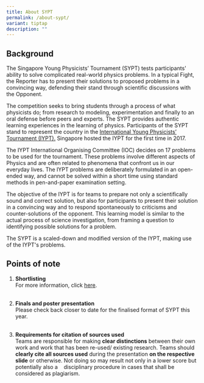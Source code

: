 ```yaml
---
title: About SYPT
permalink: /about-sypt/
variant: tiptap
description: ""
---
```

<h2><strong>Background</strong></h2>
<p>The Singapore Young Physicists’ Tournament (SYPT) tests participants'
ability to solve complicated real-world physics problems. In a typical
Fight, the Reporter has to present their solutions to proposed problems
in a convincing way, defending their stand through scientific discussions
with the Opponent.</p>
<p>The competition seeks to bring students through a process of what physicists
do; from research to modeling, experimentation and finally to an oral defense
before peers and experts. The SYPT provides authentic learning experiences
in the learning of physics. Participants of the SYPT stand to represent
the country in the <a href="https://www.iypt.org/" class="wixui-rich-text__text" rel="noreferrer noopener" target="_blank"><u>International Young Physicists’ Tournament (IYPT).</u></a> Singapore
hosted the IYPT for the first time in 2017.</p>
<p>The IYPT International Organising Committee (IOC) decides on 17 problems
to be used for the tournament. These problems involve different aspects
of Physics and are often related to phenomena that confront us in our everyday
lives. The IYPT problems are deliberately formulated in an open-ended way,
and cannot be solved within a short time using standard methods in pen-and-paper
examination setting.</p>
<p>The objective of the IYPT is for teams to prepare not only a scientifically
sound and correct solution, but also for participants to present their
solution in a convincing way and to respond spontaneously to criticisms
and counter-solutions of the opponent. This learning model is similar to
the actual process of science investigation, from framing a question to
identifying possible solutions for a problem.</p>
<p>The SYPT is a scaled-down and modified version of the IYPT, making use
of the IYPT's problems.</p>
<h2><strong>Points of note</strong></h2>
<ol>
<li>
<p><strong>Shortlisting</strong>
<br>For more information, click <a href="https://iyptsypt.wixsite.com/sypt/sypt-2023-format" class="wixui-rich-text__text" rel="noopener noreferrer nofollow" target="_self"><u>here</u></a>.
<br>&nbsp;</p>
</li>
<li>
<p><strong>Finals and poster presentation</strong>
<br>Please check back closer to date for the finalised format of SYPT this
year.
<br>&nbsp;</p>
</li>
<li>
<p><strong>Requirements for citation of sources used</strong>
<br>Teams are responsible for making <strong>clear distinctions</strong>&nbsp;between
their own work and work that has been re-used/ existing research. Teams
should <strong>clearly cite all sources used</strong> during the presentation <strong>on the respective slide</strong> or
otherwise. Not doing so&nbsp;may result not only in a lower score but potentially
also a&nbsp; &nbsp; disciplinary procedure in cases that shall be considered
as plagiarism.</p>
</li>
</ol>
<p></p>